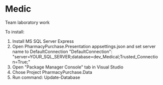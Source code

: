 # Medic
Team laboratory work


To install:
1. Install MS SQL Server Express
2. Open PharmacyPurchase.Presentation appsettings.json and set server name to DefaultConnection
"DefaultConnection": "server=YOUR_SQL_SERVER;database=dev_Medical;Trusted_Connection=True;"
3. Open "Package Manager Console" tab in Visual Studio
4. Chose Project PharmacyPurchase.Data
5. Run command: Update-Database
